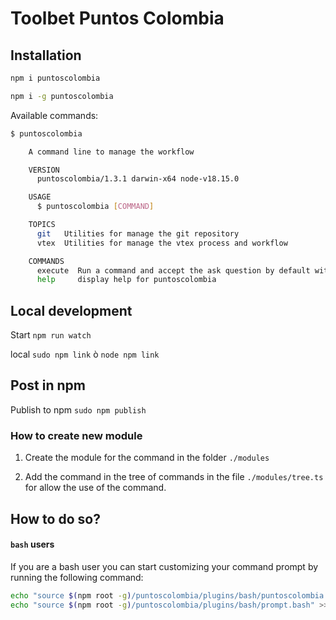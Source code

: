 # Toolbet Puntos Colombia

## Installation

```bash
npm i puntoscolombia

npm i -g puntoscolombia
```

Available commands:

```bash
$ puntoscolombia

    A command line to manage the workflow

    VERSION
      puntoscolombia/1.3.1 darwin-x64 node-v18.15.0

    USAGE
      $ puntoscolombia [COMMAND]

    TOPICS
      git   Utilities for manage the git repository
      vtex  Utilities for manage the vtex process and workflow

    COMMANDS
      execute  Run a command and accept the ask question by default with yes "y"
      help     display help for puntoscolombia

```

## Local development

Start `npm run watch`

local `sudo npm link` ò `node npm link`

## Post in npm

Publish to npm `sudo npm publish`

### How to create new module

1. Create the module for the command in the folder `./modules`

2. Add the command in the tree of commands in the file `./modules/tree.ts` for allow the use of the command.

## How to do so?

#### `bash` users

If you are a bash user you can start customizing your command prompt by running the following command:

```sh
echo "source $(npm root -g)/puntoscolombia/plugins/bash/puntoscolombia.bash" >> ~/.bashrc
echo "source $(npm root -g)/puntoscolombia/plugins/bash/prompt.bash" >> ~/.bashrc
```
